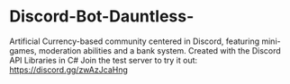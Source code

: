 # Discord-Bot-Dauntless-
Artificial Currency-based community centered in Discord, featuring mini-games, moderation abilities and a bank system. Created with the Discord API Libraries in C#
Join the test server to try it out: https://discord.gg/zwAzJcaHng
